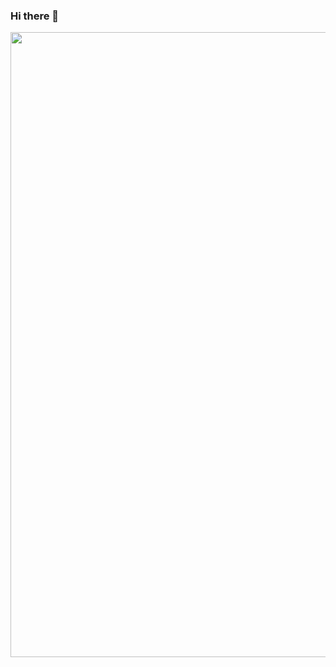 ### Hi there 👋

<div id="header" align="center">
  <img src="https://media.giphy.com/media/BBNYBoYa5VwtO/giphy.gif" width="1000"/>
</div><!--
**intonoya/intonoya** is a ✨ _special_ ✨ repository because its `README.md` (this file) appears on your GitHub profile.

Here are some ideas to get you started:

- 🔭 I’m currently working on ...
- 🌱 I’m currently learning ...
- 👯 I’m looking to collaborate on ...
- 🤔 I’m looking for help with ...
- 💬 Ask me about ...
- 📫 How to reach me: ...
- 😄 Pronouns: ...
- ⚡ Fun fact: ...
-->
